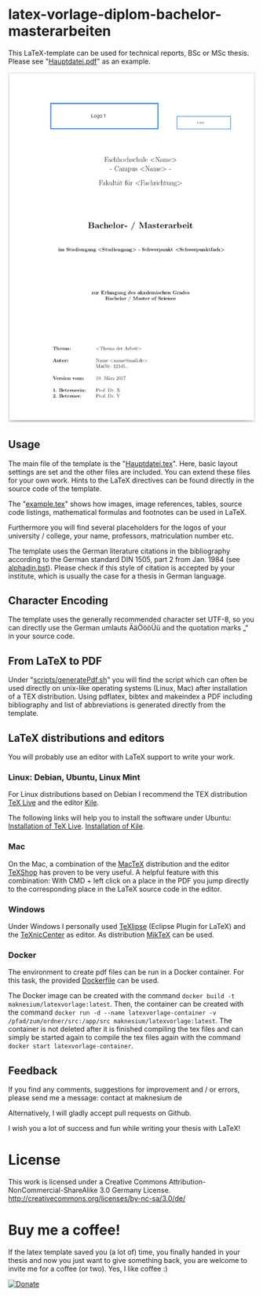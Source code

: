 # latex-vorlage-diplom-bachelor-masterarbeiten

This LaTeX-template can be used for technical reports, BSc or MSc thesis. Please see "[Hauptdatei.pdf](../../src/Hauptdatei.pdf)" as an example.

![latex-vorlage-diplom-bachelor-masterarbeiten](../../main.png "latex-vorlage-diplom-bachelor-masterarbeiten")

## Usage

The main file of the template is the "[Hauptdatei.tex](../../src/Hauptdatei.tex)". Here, basic layout settings are set and the other files are included. You can extend these files for your own work. Hints to the LaTeX directives can be found directly in the source code of the template.

The "[example.tex](../../src/example.tex)" shows how images, image references, tables, source code listings, mathematical formulas and footnotes can be used in LaTeX.

Furthermore you will find several placeholders for the logos of your university / college, your name, professors, matriculation number etc.

The template uses the German literature citations in the bibliography according to the German standard DIN 1505, part 2 from Jan. 1984 (see [alphadin.bst](../../src/alphadin.bst)). Please check if this style of citation is accepted by your institute, which is usually the case for a thesis in German language.

## Character Encoding

The template uses the generally recommended character set UTF-8, so you can directly use the German umlauts ÄäÖööÜü and the quotation marks „“ in your source code.

## From LaTeX to PDF

Under "[scripts/generatePdf.sh](../../scripts/generatePdf.sh)" you will find the script which can often be used directly on unix-like operating systems (Linux, Mac) after installation of a TEX distribution. Using pdflatex, bibtex and makeindex a PDF including bibliography and list of abbreviations is generated directly from the template.

## LaTeX distributions and editors

You will probably use an editor with LaTeX support to write your work.

### Linux: Debian, Ubuntu, Linux Mint

For Linux distributions based on Debian I recommend the TEX distribution [TeX Live](http://www.tug.org/texlive/ "TeX Live") and the editor [Kile](http://kile.sourceforge.net/ "Kile").

The following links will help you to install the software under Ubuntu:
[Installation of TeX Live](http://wiki.ubuntuusers.de/LATEX#TeX-Live "Installation of TeX Live").
[Installation of Kile](http://wiki.ubuntuusers.de/Kile "Installation of Kile").

### Mac

On the Mac, a combination of the [MacTeX](http://www.tug.org/mactex/ "MacTeX") distribution and the editor [TeXShop](http://pages.uoregon.edu/koch/texshop/ "TeXShop") has proven to be very useful. A helpful feature with this combination: With CMD + left click on a place in the PDF you jump directly to the corresponding place in the LaTeX source code in the editor.

### Windows

Under Windows I personally used [TeXlipse](http://texlipse.sourceforge.net/ "TeXlipse") (Eclipse Plugin for LaTeX) and the [TeXnicCenter](http://www.texniccenter.org/ "TeXnicCenter") as editor. As distribution [MikTeX](http://miktex.org/ "MikTeX") can be used.

### Docker

The environment to create pdf files can be run in a Docker container. For this task, the provided [Dockerfile](../../Dockerfile) can be used.

The Docker image can be created with the command `docker build -t maknesium/latexvorlage:latest`. Then, the container can be created with the command `docker run -d --name latexvorlage-container -v /pfad/zum/ordner/src:/app/src maknesium/latexvorlage:latest`. The container is not deleted after it is finished compiling the tex files and can simply be started again to compile the tex files again with the command `docker start latexvorlage-container`.

## Feedback

If you find any comments, suggestions for improvement and / or errors, please send me a message:
contact at maknesium de

Alternatively, I will gladly accept pull requests on Github.

I wish you a lot of success and fun while writing your thesis with LaTeX!

# License

This work is licensed under a Creative Commons Attribution-NonCommercial-ShareAlike 3.0 Germany License.
http://creativecommons.org/licenses/by-nc-sa/3.0/de/

# Buy me a coffee!

If the latex template saved you (a lot of) time, you finally handed in your thesis and now you just want to give something back, you are welcome to invite me for a coffee (or two). Yes, I like coffee :)

[![Donate](https://img.shields.io/badge/Donate-PayPal-green.svg)](https://www.paypal.com/cgi-bin/webscr?cmd=_s-xclick&hosted_button_id=6LZRV8ZHN2Z9A)